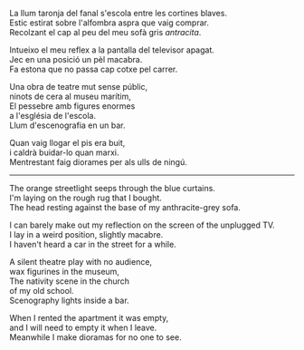 La llum taronja del fanal s'escola entre les cortines blaves.  
Estic estirat sobre l'alfombra aspra que vaig comprar.  
Recolzant el cap al peu del meu sofà gris *antracita*.  
  
Intueixo el meu reflex a la pantalla del televisor apagat.  
Jec en una posició un pèl macabra.  
Fa estona que no passa cap cotxe pel carrer.  
  
Una obra de teatre mut sense públic,  
ninots de cera al museu marítim,  
El pessebre amb figures enormes  
a l'església de l'escola.  
Llum d'escenografia en un bar.  
  
Quan vaig llogar el pis era buit,  
i caldrà buidar-lo quan marxi.  
Mentrestant faig diorames per als ulls de ningú.  
  
---  
The orange streetlight seeps through the blue curtains.  
I'm laying on the rough rug that I bought.  
The head resting against the base of my anthracite-grey sofa.  
  
I can barely make out my reflection on the screen of the unplugged TV.  
I lay in a weird position, slightly macabre.  
I haven't heard a car in the street for a while.  
  
A silent theatre play with no audience,  
wax figurines in the museum,  
The nativity scene in the church  
of my old school.  
Scenography lights inside a bar.  
  
When I rented the apartment it was empty,  
and I will need to empty it when I leave.  
Meanwhile I make dioramas for no one to see.  